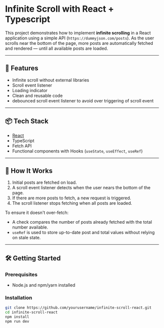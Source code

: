 # Infinite Scroll with React + Typescript

This project demonstrates how to implement **infinite scrolling** in a React application using a simple API (`https://dummyjson.com/posts`). As the user scrolls near the bottom of the page, more posts are automatically fetched and rendered — until all available posts are loaded.

---

## 🚀 Features

- Infinite scroll without external libraries
- Scroll event listener
- Loading indicator
- Clean and reusable code
- debounced scroll event listener to avoid over triggering of scroll event

---

## 📦 Tech Stack

- [React](https://reactjs.org/)
- TypeScript
- Fetch API
- Functional components with Hooks (`useState`, `useEffect`, `useRef`)

---

## 🧠 How It Works

1. Initial posts are fetched on load.
2. A scroll event listener detects when the user nears the bottom of the page.
3. If there are more posts to fetch, a new request is triggered.
4. The scroll listener stops fetching when all posts are loaded.

To ensure it doesn't over-fetch:
- A check compares the number of posts already fetched with the total number available.
- `useRef` is used to store up-to-date post and total values without relying on stale state.

---

## 🛠️ Getting Started

### Prerequisites

- Node.js and npm/yarn installed

### Installation

```bash
git clone https://github.com/yourusername/infinite-scroll-react.git
cd infinite-scroll-react
npm install
npm run dev
